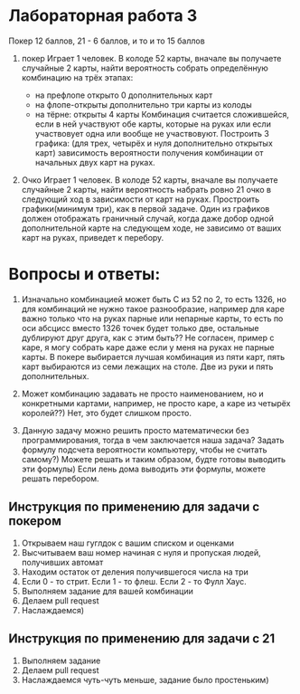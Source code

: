 # Лабораторная работа 3

 Покер 12 баллов,   21 - 6 баллов, и то и то 15 баллов

1. покер 
Играет 1 человек. 
В колоде 52 карты, вначале вы получаете случайные 2 карты, найти вероятность собрать определённую комбинацию 
на трёх этапах:
   - на префлопе открыто 0 дополнительных карт
   - на флопе-открыты дополнительно три карты из колоды
   - на тёрне: открыты 4 карты
Комбинация считается сложившейся, если в ней участвуют обе карты, которые на руках или если участвовует одна или вообще не участвовуют.
Построить 3 графика: (для трех, четырёх и нуля дополнительно открытых карт) зависимость вероятности получения комбинации от начальных двух карт на руках. 

2. Очко
Играет 1 человек.
В колоде 52 карты, вначале вы получаете случайные 2 карты, найти вероятность набрать ровно 21 очко в следующий ход в зависимости от карт на руках.
Простроить графики(минимум три), как в первой задаче. Один из графиков должен отображать граничный случай, когда даже добор одной дополнительной карте на следующем ходе, не зависимо от ваших карт на руках, приведет к перебору.  

# Вопросы и ответы:
1. Изначально комбинацией может быть С из 52 по 2, то есть 1326,
но для комбинаций не нужно такое разнообразие, например для каре важно только что на руках парные или непарные карты, то есть по оси абсцисс вместо 1326 точек будет только две, остальные дублируют друг друга, как с этим быть??
Не согласен, пример с каре, я могу собрать каре даже если у меня на руках не парные карты. В покере выбирается лучшая комбинация из пяти карт, пять карт выбираются из семи лежащих на столе. Две из руки и пять дополнительных.

1. Может комбинацию задавать не просто наименованием, но и конкретными картами, например, не просто каре, а каре из четырёх королей??)
Нет, это будет слишком просто.

1. Данную задачу можно решить просто математически без программирования, тогда в чем заключается наша задача? Задать формулу подсчета вероятности компьютеру, чтобы не считать самому?) 
Можете решать и таким образом, будте готовы выводить эти формулы) Если лень дома выводить эти формулы, можете решать перебором.

## Инструкция по применению для задачи с покером
1. Открываем наш гуглдок с вашим списком и оценками
1. Высчитываем ваш номер начиная с нуля и пропуская людей, получивших автомат
1. Находим остаток от деления получившегося числа на три
1. Если 0 - то стрит. Если 1 - то флеш. Если 2 - то Фулл Хаус.
1. Выполняем задание для вашей комбинации
1. Делаем pull request
1. Наслаждаемся)

## Инструкция по применению для задачи с 21
1. Выполняем задание 
1. Делаем pull request
1. Наслаждаемся чуть-чуть меньше, задание было простеньким)



